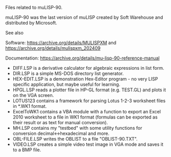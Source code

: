 Files related to muLISP-90.

muLISP-90 was the last version of muLISP created by Soft Warehouse and distributed by Microsoft.

See also

Software:
https://archive.org/details/MULISPXM and 
https://archive.org/details/mulispxm_202409

Documentation:
https://archive.org/details/mu-lisp-90-reference-manual

- DIFF.LSP is a derivative calculator for algebraic expressions in list form.
- DIR.LSP is a simple MS-DOS directory list generator.
- HEX-EDIT.LSP is a demonstration Hex-Editor program - no very LISP specific application, but maybe useful for learning.
- HPGL.LSP reads a plotter file in HP-GL format (e.g. TEST.GL) and plots it on the VGA screen.
- LOTUS123 contains a framework for parsing Lotus 1-2-3 worksheet files in *.WK1 format.
- ExcelToWK1 contains a VBA module with a function to export an Excel 2010 worksheet to a file in WK1 format (formulas can be exported as their result or as text for manual conversion).
- MH.LSP contains my "testbed" with some utility functions for conversion decimal<->hexadecimal and more.
- OBL-FILE.LSP writes the OBLIST to a file "OBLIST-90.TXT".
- VIDEO.LSP creates a simple video test image in VGA mode and saves it to a BMP file.
